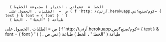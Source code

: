       الخط  =  عشوائي . اختيار ( مجموعة الخطوط )
      ص  =  الطلبات . الحصول على ( f 'http: //آرتي.herokuapp.كوم/صنع؟نص= { text } & font = { font } ' )
      طباعة ( "الخط:" ، الخط )
  ص  =  الطلبات . الحصول على ( f 'http: //آرتي.herokuapp.كوم/صنع؟نص= { text } & font = { font } ' )
  طباعة ( "الخط:" ، الخط )
  طباعة ( نص ص . )
